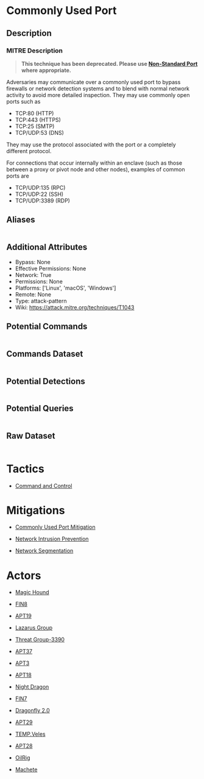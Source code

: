 
# Commonly Used Port

## Description

### MITRE Description

> **This technique has been deprecated. Please use [Non-Standard Port](https://attack.mitre.org/techniques/T1571) where appropriate.**

Adversaries may communicate over a commonly used port to bypass firewalls or network detection systems and to blend with normal network activity to avoid more detailed inspection. They may use commonly open ports such as

* TCP:80 (HTTP)
* TCP:443 (HTTPS)
* TCP:25 (SMTP)
* TCP/UDP:53 (DNS)

They may use the protocol associated with the port or a completely different protocol. 

For connections that occur internally within an enclave (such as those between a proxy or pivot node and other nodes), examples of common ports are 

* TCP/UDP:135 (RPC)
* TCP/UDP:22 (SSH)
* TCP/UDP:3389 (RDP)

## Aliases

```

```

## Additional Attributes

* Bypass: None
* Effective Permissions: None
* Network: True
* Permissions: None
* Platforms: ['Linux', 'macOS', 'Windows']
* Remote: None
* Type: attack-pattern
* Wiki: https://attack.mitre.org/techniques/T1043

## Potential Commands

```

```

## Commands Dataset

```

```

## Potential Detections

```json

```

## Potential Queries

```json

```

## Raw Dataset

```json

```

# Tactics


* [Command and Control](../tactics/Command-and-Control.md)


# Mitigations


* [Commonly Used Port Mitigation](../mitigations/Commonly-Used-Port-Mitigation.md)

* [Network Intrusion Prevention](../mitigations/Network-Intrusion-Prevention.md)
    
* [Network Segmentation](../mitigations/Network-Segmentation.md)
    

# Actors


* [Magic Hound](../actors/Magic-Hound.md)

* [FIN8](../actors/FIN8.md)
    
* [APT19](../actors/APT19.md)
    
* [Lazarus Group](../actors/Lazarus-Group.md)
    
* [Threat Group-3390](../actors/Threat-Group-3390.md)
    
* [APT37](../actors/APT37.md)
    
* [APT3](../actors/APT3.md)
    
* [APT18](../actors/APT18.md)
    
* [Night Dragon](../actors/Night-Dragon.md)
    
* [FIN7](../actors/FIN7.md)
    
* [Dragonfly 2.0](../actors/Dragonfly-2.0.md)
    
* [APT29](../actors/APT29.md)
    
* [TEMP.Veles](../actors/TEMP.Veles.md)
    
* [APT28](../actors/APT28.md)
    
* [OilRig](../actors/OilRig.md)
    
* [Machete](../actors/Machete.md)
    
